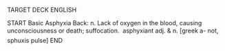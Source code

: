 TARGET DECK
ENGLISH

START
Basic
Asphyxia
Back: n. Lack of oxygen in the blood, causing unconsciousness or death; suffocation.  asphyxiant adj. & n. [greek a- not, sphuxis pulse]
END
